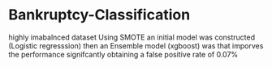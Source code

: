 # Bankruptcy-Classification
highly imabalnced dataset
Using SMOTE an initial model was constructed (Logistic regresssion) then an Ensemble model (xgboost) was that imporves the performance signifcantly obtaining a false positive rate of 0.07%

